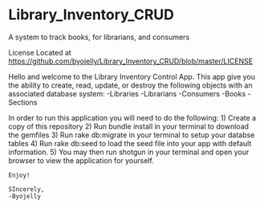 # Library_Inventory_CRUD
A system to track books, for librarians, and consumers

License Located at https://github.com/byojelly/Library_Inventory_CRUD/blob/master/LICENSE

Hello and welcome to the Library Inventory Control App. This app give you the ability to create, read, update, or destroy the following objects with an associated database system:
    -Libraries
    -Librarians
    -Consumers
    -Books
    -Sections

In order to run this application you will need to do the following:
    1) Create a copy of this repository
    2) Run bundle install in your terminal to download the gemfiles
    3) Run rake db:migrate in your terminal to setup your databse tables
    4) Run rake db:seed to load the seed file into your app with default information.
    5) You may then run shotgun in your terminal and open your browser to view the application for yourself.

    Enjoy!

    SIncerely,
    -Byojelly
